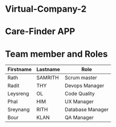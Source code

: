 # Virtual-Company-2
# Care-Finder APP

# Team member and Roles
| Firstname    | Lastname | Role         |
| ------------ | -------- |--------------|
| Rath   | SAMRITH    |Scrum master|
| Radit  | THY     |Devops Manager|
| Leysreng    | OL    |Code Quality|
|Phal   |HIM| UX Manager|
|Sreynang |RITH| Database Manager|
|Bour| KLAN| QA Manager|
